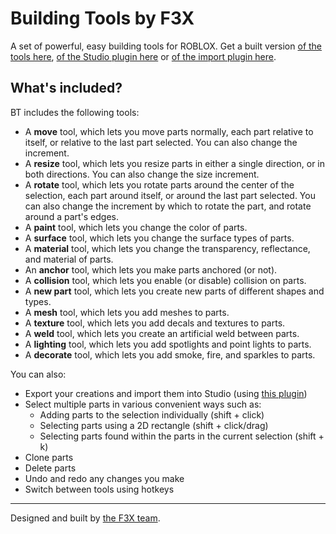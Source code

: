 Building Tools by F3X
=========================
A set of powerful, easy building tools for ROBLOX. Get a built version [of the tools here](http://www.roblox.com/Building-Tools-by-F3X-item?id=142785488), [of the Studio plugin here](http://www.roblox.com/Building-Tools-by-F3X-Plugin-item?id=144950355) or [of the import plugin here](http://www.roblox.com/Import-from-Building-Tools-by-F3X-item?id=142485815).

## What's included?
BT includes the following tools:
  -  A __move__ tool, which lets you move parts normally, each part relative to itself, or relative to the last part selected. You can also change the increment.
  -  A __resize__ tool, which lets you resize parts in either a single direction, or in both directions. You can also change the size increment.
  -  A __rotate__ tool, which lets you rotate parts around the center of the selection, each part around itself, or around the last part selected. You can also change the increment by which to rotate the part, and rotate around a part's edges.
  -  A __paint__ tool, which lets you change the color of parts.
  -  A __surface__ tool, which lets you change the surface types of parts.
  -  A __material__ tool, which lets you change the transparency, reflectance, and material of parts.
  -  An __anchor__ tool, which lets you make parts anchored (or not).
  -  A __collision__ tool, which lets you enable (or disable) collision on parts.
  -  A __new part__ tool, which lets you create new parts of different shapes and types.
  -  A __mesh__ tool, which lets you add meshes to parts.
  -  A __texture__ tool, which lets you add decals and textures to parts.
  -  A __weld__ tool, which lets you create an artificial weld between parts.
  -  A __lighting__ tool, which lets you add spotlights and point lights to parts.
  -  A __decorate__ tool, which lets you add smoke, fire, and sparkles to parts.

You can also:
  -  Export your creations and import them into Studio (using [this plugin](http://www.roblox.com/Import-from-Building-Tools-by-F3X-item?id=142485815))
  -  Select multiple parts in various convenient ways such as:
       - Adding parts to the selection individually (shift + click)
       - Selecting parts using a 2D rectangle (shift + click/drag)
       - Selecting parts found within the parts in the current selection (shift + k)
  -  Clone parts
  -  Delete parts
  -  Undo and redo any changes you make
  -  Switch between tools using hotkeys

---
Designed and built by [the F3X team](http://www.roblox.com/Groups/Group.aspx?gid=831895).